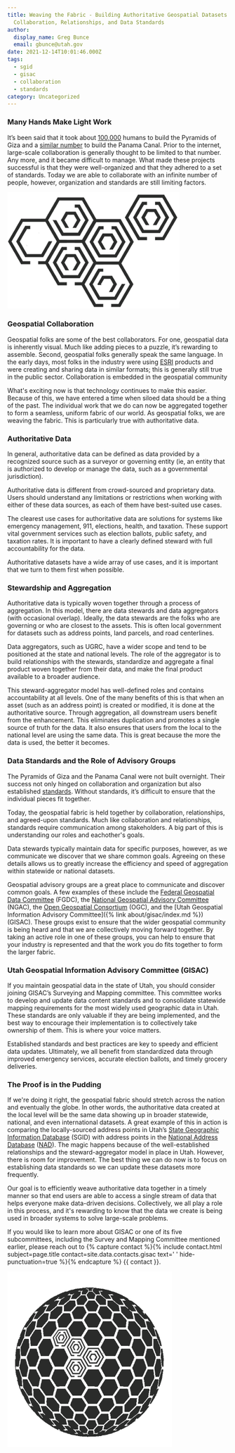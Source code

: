 ```yaml
---
title: Weaving the Fabric - Building Authoritative Geospatial Datasets through
  Collaboration, Relationships, and Data Standards
author:
  display_name: Greg Bunce
  email: gbunce@utah.gov
date: 2021-12-14T10:01:46.000Z
tags:
  - sgid
  - gisac
  - collaboration
  - standards
category: Uncategorized
---
```


### Many Hands Make Light Work



It’s been said that it took about [100,000](https://www.historymuseum.ca/cmc/exhibitions/civil/egypt/egca12e.html#:~:text=The%20Greek%20historian%20Herodotus%20was,creates%20a%20very%20stable%20structure.) humans to build the Pyramids of Giza and a [similar number](https://www.peoplesworld.org/article/today-in-labor-history-panama-canal-built-by-75-000-opens/) to build the Panama Canal. Prior to the internet, large-scale collaboration is generally thought to be limited to that number. Any more, and it became difficult to manage. What made these projects successful is that they were well-organized and that they adhered to a set of standards. Today we are able to collaborate with an infinite number of people, however, organization and standards are still limiting factors.

![Weaving the Fabric](../../images/pillar-blog/2021-12-14-weaving-the-geospatial-fabric/weaving_the_fabric.png)


### Geospatial Collaboration



Geospatial folks are some of the best collaborators. For one, geospatial data is inherently visual. Much like adding pieces to a puzzle, it’s rewarding to assemble. Second, geospatial folks generally speak the same language. In the early days, most folks in the industry were using [ESRI](https://www.esri.com/en-us/home)
products and were creating and sharing data in similar formats; this is generally still true in the public sector. Collaboration is embedded in the geospatial community

What's exciting now is that technology continues to make this easier. Because of this, we have entered a time when siloed data should be a thing of the past. The individual work that we do can now be aggregated together to form a seamless, uniform fabric of our world. As geospatial folks, we are weaving the fabric. This is particularly true with authoritative data.

### Authoritative Data



In general, authoritative data can be defined as data provided by a recognized source such as a surveyor or governing entity (ie, an entity that is authorized to develop or manage the data, such as a governmental jurisdiction).

Authoritative data is different from crowd-sourced and proprietary data. Users should understand any limitations or restrictions when working with either of these data sources, as each of them have best-suited use cases.

The clearest use cases for authoritative data are solutions for systems like emergency management, 911, elections, health, and taxation. These support vital government services such as election ballots, public safety, and taxation rates. It is important to have a clearly defined steward with full accountability for the data.

Authoritative datasets have a wide array of use cases, and it is important that we turn to them first when possible.

### Stewardship and Aggregation



Authoritative data is typically woven together through a process of aggregation. In this model, there are data stewards and data aggregators (with occasional overlap). Ideally, the data stewards are the folks who are governing or who are closest to the assets. This is often local government for datasets such as address points, land parcels, and road centerlines.

Data aggregators, such as UGRC, have a wider scope and tend to be positioned at the state and national levels. The role of the aggregator is to build relationships with the stewards, standardize and aggregate a final product woven together from their data, and make the final product available to a broader audience.

This steward-aggregator model has well-defined roles and contains accountability at all levels. One of the many benefits of this is that when an asset (such as an address point) is created or modified, it is done at the authoritative source. Through aggregation, all downstream users benefit from the enhancement. This eliminates duplication and promotes a single source of truth for the data. It also ensures that users from the local to the national level are using the same data. This is great because the more the data is used, the better it becomes.

### Data Standards and the Role of Advisory Groups



The Pyramids of Giza and the Panama Canal were not built overnight. Their success not only hinged on collaboration and organization but also established [standards](https://www.fgdc.gov/ngac/meetings/march-2017/ngac-paper-geospatial-standards-a-national-asset.pdf). Without standards, it’s difficult to ensure that the individual pieces fit together.

Today, the geospatial fabric is held together by collaboration, relationships, and agreed-upon standards. Much like collaboration and relationships, standards require communication among stakeholders. A big part of this is understanding our roles and eachother's goals.

Data stewards typically maintain data for specific purposes, however, as we communicate we discover that we share common goals. Agreeing on these details allows us to greatly increase the efficiency and speed of aggregation within statewide or national datasets.

Geospatial advisory groups are a great place to communicate and discover common goals. A few examples of these include the [Federal Geospatial Data Committee](https://www.fgdc.gov/) (FGDC), the [National Geospatial Advisory Committee](https://www.fgdc.gov/ngac) (NGAC), the [Open Geospatial Consortium](https://www.ogc.org/) (OGC), and the [Utah Geospatial Information Advisory Committee]({% link about/gisac/index.md %}) (GISAC). These groups exist to ensure that the wider geospatial community is being heard and that we are collectively moving forward together. By taking an active role in one of these groups, you can help to ensure that your industry is represented and that the work you do fits together to form the larger fabric.

### Utah Geospatial Information Advisory Committee (GISAC)



If you maintain geospatial data in the state of Utah, you should consider joining GISAC’s Surveying and Mapping committee. This committee works to develop and update data content standards and to consolidate statewide mapping requirements for the most widely used geographic data in Utah. These standards are only valuable if they are being implemented, and the best way to encourage their implementation is to collectively take ownership of them. This is where your voice matters.

Established standards and best practices are key to speedy and efficient data updates. Ultimately, we all benefit from standardized data through improved emergency services, accurate election ballots, and timely grocery deliveries.

### The Proof is in the Pudding



If we're doing it right, the geospatial fabric should stretch across the nation and eventually the globe. In other words, the authoritative data created at the local level will be the same data showing up in broader statewide, national, and even international datasets. A great example of this in action is comparing the locally-sourced address points in Utah’s [State Geographic Information Database](https://opendata.gis.utah.gov/datasets/utah-address-points/explore) (SGID) with address points in the [National Address Database](https://usdot.maps.arcgis.com/apps/instant/minimalist/index.html?appid=2c27531e71b94d48b1a4e12207e7f2c3) ([NAD](https://www.transportation.gov/gis/national-address-database)). The magic happens because of the well-established relationships and the steward-aggregator model in place in Utah. However, there is room for improvement. The best thing we can do now is to focus on establishing data standards so we can update these datasets more frequently.

Our goal is to efficiently weave authoritative data together in a timely manner so that end users are able to access a single stream of data that helps everyone make data-driven decisions. Collectively, we all play a role in this process, and it's rewarding to know that the data we create is being used in broader systems to solve large-scale problems.

If you would like to learn more about GISAC or one of its five subcommittees, including the Survey and Mapping Committee mentioned earlier, please reach out to {% capture contact %}{% include contact.html subject=page.title contact=site.data.contacts.gisac text=' ' hide-punctuation=true %}{% endcapture %}
{{ contact }}.

![SGID Hexagon Globe](../../images/pillar-blog/2021-12-14-weaving-the-geospatial-fabric/hex_globe_sgid.png)

